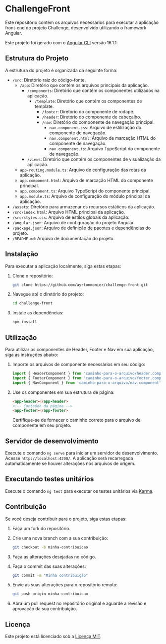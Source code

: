 # ChallengeFront

Este repositório contém os arquivos necessários para executar a aplicação front-end do projeto Challenge, desenvolvido utilizando o framework Angular.

Este projeto foi gerado com o [Angular CLI](https://github.com/angular/angular-cli) versão 16.1.1.


## Estrutura do Projeto

A estrutura do projeto é organizada da seguinte forma:

- `/src`: Diretório raiz do código-fonte.
  - `/app`: Diretório que contém os arquivos principais da aplicação.
    - `/components`: Diretório que contém os componentes utilizados na aplicação.
      - `/template`: Diretório que contém os componentes de template.
        - `/footer`: Diretório do componente de rodapé.
        - `/header`: Diretório do componente de cabeçalho.
        - `/nav`: Diretório do componente de navegação principal.
          - `nav.component.css`: Arquivo de estilização do componente de navegação.
          - `nav.component.html`: Arquivo de marcação HTML do componente de navegação.
          - `nav.component.ts`: Arquivo TypeScript do componente de navegação.
    - `/views`: Diretório que contém os componentes de visualização da aplicação.
  - `app-routing.module.ts`: Arquivo de configuração das rotas da aplicação.
  - `app.component.html`: Arquivo de marcação HTML do componente principal.
  - `app.component.ts`: Arquivo TypeScript do componente principal.
  - `app.module.ts`: Arquivo de configuração do módulo principal da aplicação.
- `/assets`: Diretório para armazenar os recursos estáticos da aplicação.
- `/src/index.html`: Arquivo HTML principal da aplicação.
- `/src/styles.css`: Arquivo de estilos globais da aplicação.
- `/angular.json`: Arquivo de configuração do projeto Angular.
- `/package.json`: Arquivo de definição de pacotes e dependências do projeto.
- `/README.md`: Arquivo de documentação do projeto.

## Instalação

Para executar a aplicação localmente, siga estas etapas:

1. Clone o repositório:

   ```bash
   git clone https://github.com/ayrtonmonier/challenge-front.git
   ```

2. Navegue até o diretório do projeto:

   ```bash
   cd challenge-front
   ```

3. Instale as dependências:

   ```bash
   npm install
   ```

## Utilização

Para utilizar os componentes de Header, Footer e Nav em sua aplicação, siga as instruções abaixo:

1. Importe os arquivos de componente necessários em seu código:

   ```javascript
   import { HeaderComponent } from 'caminho-para-o-arquivo/header.component';
   import { FooterComponent } from 'caminho-para-o-arquivo/footer.component';
   import { NavComponent } from 'caminho-para-o-arquivo/nav.component';
   ```

2. Use os componentes em sua estrutura de página:

   ```html
   <app-header></app-header>
   <!-- Conteúdo da página -->
   <app-footer></app-footer>
   ```

   Certifique-se de fornecer o caminho correto para o arquivo de componente em seu projeto.

## Servidor de desenvolvimento

Execute o comando `ng serve` para iniciar um servidor de desenvolvimento. Acesse `http://localhost:4200/`. A aplicação será recarregada automaticamente se houver alterações nos arquivos de origem.


## Executando testes unitários

Execute o comando `ng test` para executar os testes unitários via [Karma](https://karma-runner.github.io).


## Contribuição

Se você deseja contribuir para o projeto, siga estas etapas:

1. Faça um fork do repositório.

2. Crie uma nova branch com a sua contribuição:

   ```bash
   git checkout -b minha-contribuicao
   ```

3. Faça as alterações desejadas no código.

4. Faça o commit das suas alterações:

   ```bash
   git commit -m "Minha contribuição"
   ```

5. Envie as suas alterações para o repositório remoto:

   ```bash
   git push origin minha-contribuicao
   ```

6. Abra um pull request no repositório original e aguarde a revisão e aprovação da sua contribuição.

## Licença

Este projeto está licenciado sob a [Licença MIT](LICENCE).